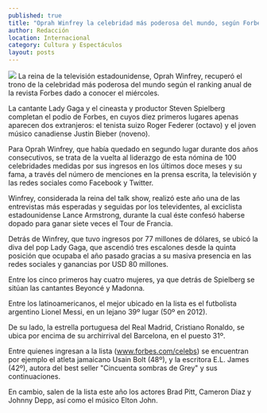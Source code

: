 ```yaml
---
published: true
title: "Oprah Winfrey la celebridad más poderosa del mundo, según Forbes"
author: Redacción
location: Internacional
category: Cultura y Espectáculos
layout: posts
---
```


![](http://i.imgur.com/MOP2cTOm.jpg)
La reina de la televisión estadounidense, Oprah Winfrey, recuperó el trono de la celebridad más poderosa del mundo según el ranking anual de la revista Forbes dado a conocer el miércoles.

La cantante Lady Gaga y el cineasta y productor Steven Spielberg completan el podio de Forbes, en cuyos diez primeros lugares apenas aparecen dos extranjeros: el tenista suizo Roger Federer (octavo) y el joven músico canadiense Justin Bieber (noveno).

Para Oprah Winfrey, que había quedado en segundo lugar durante dos años consecutivos, se trata de la vuelta al liderazgo de esta nómina de 100 celebridades medidas por sus ingresos en los últimos doce meses y su fama, a través del número de menciones en la prensa escrita, la televisión y las redes sociales como Facebook y Twitter.

Winfrey, considerada la reina del talk show, realizó este año una de las entrevistas más esperadas y seguidas por los televidentes, al exciclista estadounidense Lance Armstrong, durante la cual éste confesó haberse dopado para ganar siete veces el Tour de Francia.

Detrás de Winfrey, que tuvo ingresos por 77 millones de dólares, se ubicó la diva del pop Lady Gaga, que ascendió tres escalones desde la quinta posición que ocupaba el año pasado gracias a su masiva presencia en las redes sociales y ganancias por USD 80 millones.

Entre los cinco primeros hay cuatro mujeres, ya que detrás de Spielberg se sitúan las cantantes Beyoncé y Madonna.

Entre los latinoamericanos, el mejor ubicado en la lista es el futbolista argentino Lionel Messi, en un lejano 39º lugar (50º en 2012).

De su lado, la estrella portuguesa del Real Madrid, Cristiano Ronaldo, se ubica por encima de su archirrival del Barcelona, en el puesto 31º.

Entre quienes ingresan a la lista (www.forbes.com/celebs) se encuentran por ejemplo el atleta jamaicano Usain Bolt (48º), y la escritora E.L. James (42º), autora del best seller "Cincuenta sombras de Grey" y sus continuaciones.

En cambio, salen de la lista este año los actores Brad Pitt, Cameron Diaz y Johnny Depp, así como el músico Elton John.
